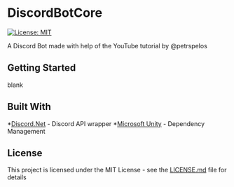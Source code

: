 # DiscordBotCore
[![License: MIT](https://img.shields.io/badge/License-MIT-yellow.svg)](https://opensource.org/licenses/MIT)

A Discord Bot made with help of the YouTube tutorial by @petrspelos

## Getting Started

blank

## Built With

 *[Discord.Net](https://github.com/discord-net/Discord.Net) - Discord API wrapper
 *[Microsoft Unity](https://www.microsoft.com/en-us/download/details.aspx?id=38788) - Dependency Management

## License

This project is licensed under the MIT License - see the [LICENSE.md](LICENSE.md) file for details
